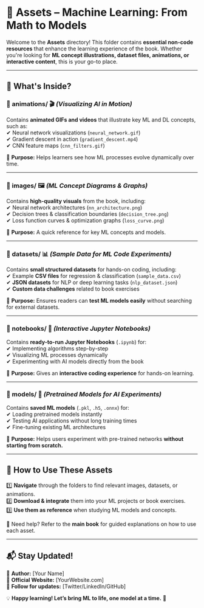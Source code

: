 # 📂 Assets – Machine Learning: From Math to Models  

Welcome to the **Assets** directory! This folder contains **essential non-code resources** that enhance the learning experience of the book. Whether you're looking for **ML concept illustrations, dataset files, animations, or interactive content**, this is your go-to place.  

---

## 📌 What's Inside?  

### **📂 animations/** 🎬 *(Visualizing AI in Motion)*  
Contains **animated GIFs and videos** that illustrate key ML and DL concepts, such as:  
✔ Neural network visualizations (`neural_network.gif`)  
✔ Gradient descent in action (`gradient_descent.mp4`)  
✔ CNN feature maps (`cnn_filters.gif`)  

🔹 **Purpose:** Helps learners see how ML processes evolve dynamically over time.  

---

### **📂 images/** 🖼️ *(ML Concept Diagrams & Graphs)*  
Contains **high-quality visuals** from the book, including:  
✔ Neural network architectures (`nn_architecture.png`)  
✔ Decision trees & classification boundaries (`decision_tree.png`)  
✔ Loss function curves & optimization graphs (`loss_curve.png`)  

🔹 **Purpose:** A quick reference for key ML concepts and models.  

---

### **📂 datasets/** 📊 *(Sample Data for ML Code Experiments)*  
Contains **small structured datasets** for hands-on coding, including:  
✔ Example **CSV files** for regression & classification (`sample_data.csv`)  
✔ **JSON datasets** for NLP or deep learning tasks (`nlp_dataset.json`)  
✔ **Custom data challenges** related to book exercises  

🔹 **Purpose:** Ensures readers can **test ML models easily** without searching for external datasets.  

---

### **📂 notebooks/** 📓 *(Interactive Jupyter Notebooks)*  
Contains **ready-to-run Jupyter Notebooks** (`.ipynb`) for:  
✔ Implementing algorithms step-by-step  
✔ Visualizing ML processes dynamically  
✔ Experimenting with AI models directly from the book  

🔹 **Purpose:** Gives an **interactive coding experience** for hands-on learning.  

---

### **📂 models/** 🤖 *(Pretrained Models for AI Experiments)*  
Contains **saved ML models** (`.pkl`, `.h5`, `.onnx`) for:  
✔ Loading pretrained models instantly  
✔ Testing AI applications without long training times  
✔ Fine-tuning existing ML architectures  

🔹 **Purpose:** Helps users experiment with pre-trained networks **without starting from scratch.**  

---

## 🚀 How to Use These Assets  
1️⃣ **Navigate** through the folders to find relevant images, datasets, or animations.  
2️⃣ **Download & integrate** them into your ML projects or book exercises.  
3️⃣ **Use them as reference** when studying ML models and concepts.  

📌 Need help? Refer to the **main book** for guided explanations on how to use each asset.  

---

## 📬 Stay Updated!  
🔹 **Author:** [Your Name]  
🔹 **Official Website:** [YourWebsite.com]  
🔹 **Follow for updates:** [Twitter/LinkedIn/GitHub]  

💡 **Happy learning! Let’s bring ML to life, one model at a time.** 🚀  
